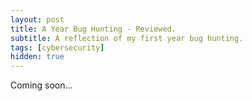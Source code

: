 ```yaml
---
layout: post
title: A Year Bug Hunting - Reviewed.
subtitle: A reflection of my first year bug hunting.
tags: [cybersecurity]
hidden: true
---
```

Coming soon...